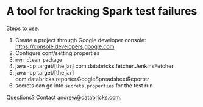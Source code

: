 # A tool for tracking Spark test failures

Steps to use:

  1. Create a project through Google developer console: https://console.developers.google.com
  2. Configure conf/setting.properties
  3. `mvn clean package`
  4. java -cp target/[the jar] com.databricks.fetcher.JenkinsFetcher
  5. java -cp target/[the jar] com.databricks.reporter.GoogleSpreadsheetReporter
  6. secrets can go into `secrets.properties` for the test run

Questions? Contact andrew@databricks.com.

